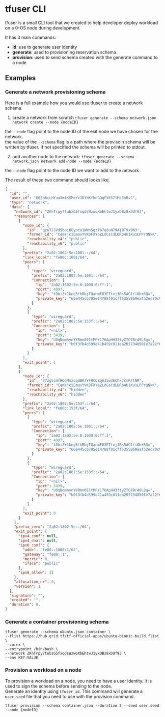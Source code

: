 # tfuser CLI

tfuser is a small CLI tool that we created to help developer deploy workload on a 0-OS node during development.

It has 3 main commands:

- **id**: use to generate user identity
- **generate**: used to provisioning reservation schema
- **provision**: used to send schema created with the generate command to a node

## Examples

### Generate a network provisioning schema

Here is a full example how you would use tfuser to create a network schema.

1. create a network from scratch
`tfuser generate --schema network.json network create --node {nodeID}`

the `--node` flag point to the node ID of the exit node we have chosen for the network.  
the value of the `--schema` flag is a path where the provisoin schema will be written by tfuser. If not specified the schema will be printed to stdout.

2. add another node to the network:
`tfuser generate --schema network.json network add-node --node {nodeID}`

the `--node` flag point to the node ID we want to add to the network

The result of these two command should looks like:
```json
{
  "id": "",
  "user_id": "E6Zb6cLHYuuXm1KSMeYc1DYNKfknGQqFVKS7tMc3mBvJ",
  "type": "network",
  "data": {
    "network_id": "ZKhTrpy7tubzG5fxqdsWzwoXbEhtwJ1yxDBz8xDUf9J",
    "resources": [
      {
        "node_id": {
          "id": "qzuTJJVd5boi6Uyoco1WWnSgzTb7q8uN79AjBT9x9N3",
          "farmer_id": "CemYjciEmuvYVKDFXYaZLdGsCdLDRp4U1Xu1LPPrQNkK",
          "reachability_v4": "public",
          "reachability_v6": "public"
        },
        "prefix": "2a02:1802:5e:1001::/64",
        "link_local": "fe80::1001/64",
        "peers": [
          {
            "type": "wireguard",
            "prefix": "2a02:1802:5e:1001::/64",
            "Connection": {
              "ip": "2a02:1802:5e:0:1000:0:ff:1",
              "port": 4097,
              "key": "tDbiZ+1kng5fhRbjTQanmF83ETtvj1Rs5AG1fiOh+RQ=",
              "private_key": "66e445cb705e14788f01cff5355869eafa2ec70c9ea8bb9c4cf32557f683770e3c5125b6e865afad1d0593f0d6c54887275452b1f0db4429d23aeca729ed5dec37ea74edf62df099017cb0bec49c1929dce7bc793018491afb6b8918"
            }
          },
          {
            "type": "wireguard",
            "prefix": "2a02:1802:5e:153f::/64",
            "Connection": {
              "ip": "<nil>",
              "port": 5439,
              "key": "UOqDqmhynYYRmn0E1tMP+176ApHH33tyZTO7Br49LBg=",
              "private_key": "b0f3fb4d599e41b459c011ea2057348501e7a22f6be7a21d5e82cb3ce439ee57c2a231ffcc62cdc71eb42e8336a4b404146fa28b124d02c19216271cead7e3a5d096b730eb5190fe8a655340a78fa403053f22a4dd0548f79da777f4"
            }
          }
        ],
        "exit_point": 1
      },
      {
        "node_id": {
          "id": "37zg5cmfHQdMmzcqdBR7YFRCQZqA35wdEChk7ccR4tNM",
          "farmer_id": "CemYjciEmuvYVKDFXYaZLdGsCdLDRp4U1Xu1LPPrQNkK",
          "reachability_v4": "hidden",
          "reachability_v6": "hidden"
        },
        "prefix": "2a02:1802:5e:153f::/64",
        "link_local": "fe80::153f/64",
        "peers": [
          {
            "type": "wireguard",
            "prefix": "2a02:1802:5e:1001::/64",
            "Connection": {
              "ip": "2a02:1802:5e:0:1000:0:ff:1",
              "port": 4097,
              "key": "tDbiZ+1kng5fhRbjTQanmF83ETtvj1Rs5AG1fiOh+RQ=",
              "private_key": "66e445cb705e14788f01cff5355869eafa2ec70c9ea8bb9c4cf32557f683770e3c5125b6e865afad1d0593f0d6c54887275452b1f0db4429d23aeca729ed5dec37fa74edf62df099017cb0bec49c1929dce7bc793018491afb6b8918"
            }
          },
          {
            "type": "wireguard",
            "prefix": "2a02:1802:5e:153f::/64",
            "Connection": {
              "ip": "<nil>",
              "port": 5439,
              "key": "UOqDqmhynYYRmn0E1tMP+176ApHH33tyZTO7Br49LBg=",
              "private_key": "b0f3fb4d599e41a459c011ea2057348501e7a22f6be7a21d5e82cb3ce439ee57c2a231ffcc62cdc71eb42e8336a4b404146fa28b124d02c19216271cead7e3a5d096b730eb5190fe8a655340a78fa403053f22a4dd0548f79da777f4"
            }
          }
        ],
        "exit_point": 0
      }
    ],
    "prefix_zero": "2a02:1802:5e::/64",
    "exit_point": {
      "ipv4_conf": null,
      "ipv4_dnat": null,
      "ipv6_conf": {
        "addr": "fe80::1000:1/64",
        "gateway": "fe80::1",
        "metric": 0,
        "iface": "public"
      },
      "ipv6_allow": []
    },
    "allocation_nr": 0,
    "version": 1
  },
  "signature": "",
  "created": "",
  "duration": 0,
}
```


### Generate a container provisioning schema

```shell
tfuser generate --schema ubuntu.json container \
--flist https://hub.grid.tf/tf-official-apps/ubuntu-bionic-build.flist \
--corex \
--entrypoint /bin/bash \
--network ZKhTrpy7tubzG5fxqdsWzwoXbEhtwJ1yxDBz8xDUf9J \
--env KEY:VALUE
```

### Provision a workload on a node

To provision a workload on a node, you need to have a user identity. It is used to sign the schema before sending to the node.  
Generate an identity using `tfuser id`. This command will generate a `user.seed` file that you need to use with the provision command.


```shell
tfuser provision --schema container.json --duration 2 --seed user.seed --node {nodeID}
```